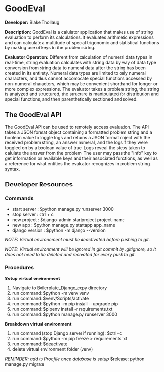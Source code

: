 # GoodEval

**Developer:** Blake Thollaug

**Description:** GoodEval is a calulator application that makes use of string evaluation to perform its calculations. It evaluates arithmetic expressions and can calculate a multitude of special trigonomic and statistical functions by making use of keys in the problem string.

**Evaluator Operation:** Different from calculation of numeral data types in real-time, string evaluation calculates with string data by way of data type conversion from string data to numeral data after the string has been created in its entirety. Numeral data types are limited to only numeral characters, and thus cannot accomodate special functions accessed by non-numeral characters, which may be convenient shorthand for longer or more complex expressions. The evaluator takes a problem string, the string is analyzed and structured, the structure is manipulated for distribution and special functions, and then parenthetically sectioned and solved.

## The GoodEval API
The GoodEval API can be used to remotely access evaluation. The API takes a JSON format object containing a formatted problem string and a boolean value to toggle logs and returns a JSON format object with the received problem string, an answer numeral, and the logs if they were toggled on by a boolean value of true. Logs reveal the steps taken to calulate the answer from the problem. The user may pass the "info" key to get information on available keys and their associated functions, as well as a reference for what entities the evaluator recognizes in problem string syntax.

## Developer Resources

### Commands
 - start server     : $python manage.py runserver 3000
 - stop server      : ctrl + c
 - new project      : $django-admin startproject project-name
 - new app          : $python manage.py startapp app_name
 - django version   : $python -m django --version

*NOTE: Virtual environement must be deactivated before pushing to git.*

*NOTE: Virtual environment will be ignored in git commit by .gitignore, so it does not need to be deleted and recreated for every push to git.*

### Procedures

**Setup virtual environment**
1) Navigate to Boilerplate_Django_copy directory
2) run command: $python -m venv venv
3) run command: $venv/Scripts/activate
4) run command: $python -m pip install --upgrade pip
5) run command: $pipenv install -r requirements.txt
6) run command: $python manage.py runserver 3000

**Breakdown virtual environment**
1) run command (stop Django server if running): $ctrl+c
2) run command: $python -m pip freeze > requirements.txt
3) run command: $deactivate
4) delete virtual environment folder (venv)

*REMINDER: add to Procfile once database is setup*
$release: python manage.py migrate